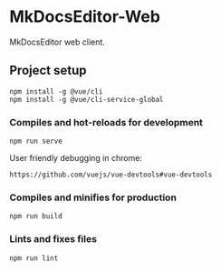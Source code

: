 # MkDocsEditor-Web
MkDocsEditor web client.

## Project setup
```
npm install -g @vue/cli
npm install -g @vue/cli-service-global
```

### Compiles and hot-reloads for development
```
npm run serve
```

User friendly debugging in chrome:
```
https://github.com/vuejs/vue-devtools#vue-devtools
```

### Compiles and minifies for production
```
npm run build
```

### Lints and fixes files
```
npm run lint
```